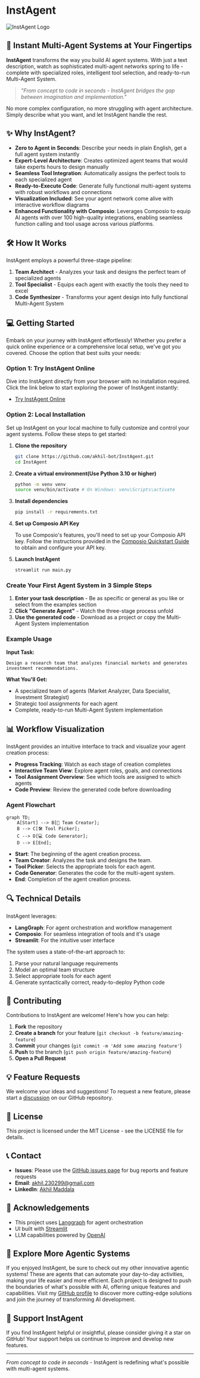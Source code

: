 # InstAgent

![InstAgent Logo](assets/InstAgent_logo.png)

## 🚀 Instant Multi-Agent Systems at Your Fingertips

**InstAgent** transforms the way you build AI agent systems. With just a text description, watch as sophisticated multi-agent networks spring to life - complete with specialized roles, intelligent tool selection, and ready-to-run Multi-Agent System.

> *"From concept to code in seconds - InstAgent bridges the gap between imagination and implementation."*

No more complex configuration, no more struggling with agent architecture. Simply describe what you want, and let InstAgent handle the rest.

## ✨ Why InstAgent?

- **Zero to Agent in Seconds**: Describe your needs in plain English, get a full agent system instantly
- **Expert-Level Architecture**: Creates optimized agent teams that would take experts hours to design manually
- **Seamless Tool Integration**: Automatically assigns the perfect tools to each specialized agent
- **Ready-to-Execute Code**: Generate fully functional multi-agent systems with robust workflows and connections
- **Visualization Included**: See your agent network come alive with interactive workflow diagrams
- **Enhanced Functionality with Composio**: Leverages Composio to equip AI agents with over 100 high-quality integrations, enabling seamless function calling and tool usage across various platforms.

## 🛠️ How It Works

InstAgent employs a powerful three-stage pipeline:

1. **Team Architect** - Analyzes your task and designs the perfect team of specialized agents
2. **Tool Specialist** - Equips each agent with exactly the tools they need to excel
3. **Code Synthesizer** - Transforms your agent design into fully functional Multi-Agent System

## 💻 Getting Started

Embark on your journey with InstAgent effortlessly! Whether you prefer a quick online experience or a comprehensive local setup, we've got you covered. Choose the option that best suits your needs:

### Option 1: Try InstAgent Online

Dive into InstAgent directly from your browser with no installation required. Click the link below to start exploring the power of InstAgent instantly:

- [Try InstAgent Online](https://instagent.streamlit.app/)

### Option 2: Local Installation

Set up InstAgent on your local machine to fully customize and control your agent systems. Follow these steps to get started:

1. **Clone the repository**
   ```bash
   git clone https://github.com/akhil-bot/InstAgent.git
   cd InstAgent
   ```

2. **Create a virtual environment(Use Python 3.10 or higher)**
   ```bash
   python -m venv venv
   source venv/bin/activate # On Windows: venv\Scripts\activate
   ```

3. **Install dependencies**
   ```bash
   pip install -r requirements.txt
   ```

4. **Set up Composio API Key**

   To use Composio's features, you'll need to set up your Composio API key. Follow the instructions provided in the <a href="https://docs.composio.dev/getting-started/quickstart" target="_blank">Composio Quickstart Guide</a> to obtain and configure your API key.

5. **Launch InstAgent**

   ```bash
   streamlit run main.py
   ```

### Create Your First Agent System in 3 Simple Steps

1. **Enter your task description** - Be as specific or general as you like or select from the examples section
2. **Click "Generate Agent"** - Watch the three-stage process unfold
3. **Use the generated code** - Download as a project or copy the Multi-Agent System implementation

### Example Usage

**Input Task:**
```
Design a research team that analyzes financial markets and generates investment recommendations.
```

**What You'll Get:**
- A specialized team of agents (Market Analyzer, Data Specialist, Investment Strategist)
- Strategic tool assignments for each agent
- Complete, ready-to-run Multi-Agent System implementation

## 📊 Workflow Visualization

InstAgent provides an intuitive interface to track and visualize your agent creation process:

- **Progress Tracking**: Watch as each stage of creation completes
- **Interactive Team View**: Explore agent roles, goals, and connections
- **Tool Assignment Overview**: See which tools are assigned to which agents
- **Code Preview**: Review the generated code before downloading

### Agent Flowchart

```mermaid
graph TD;
    A[Start] --> B[👥 Team Creator];
    B --> C[🛠️ Tool Picker];
    C --> D[💻 Code Generator];
    D --> E[End];
```

- **Start**: The beginning of the agent creation process.
- **Team Creator**: Analyzes the task and designs the team.
- **Tool Picker**: Selects the appropriate tools for each agent.
- **Code Generator**: Generates the code for the multi-agent system.
- **End**: Completion of the agent creation process.

## 🔍 Technical Details

InstAgent leverages:

- **LangGraph**: For agent orchestration and workflow management
- **Composio**: For seamless integration of tools and it's usage
- **Streamlit**: For the intuitive user interface


The system uses a state-of-the-art approach to:
1. Parse your natural language requirements
2. Model an optimal team structure
3. Select appropriate tools for each agent
4. Generate syntactically correct, ready-to-deploy Python code

## 🤝 Contributing

Contributions to InstAgent are welcome! Here's how you can help:

1. **Fork** the repository
2. **Create a branch** for your feature (`git checkout -b feature/amazing-feature`)
3. **Commit** your changes (`git commit -m 'Add some amazing feature'`)
4. **Push** to the branch (`git push origin feature/amazing-feature`)
5. **Open a Pull Request**

## 💡 Feature Requests

We welcome your ideas and suggestions! To request a new feature, please start a <a href="https://github.com/akhil-bot/InstAgent/discussions" target="_blank">discussion</a> on our GitHub repository.

## 📄 License

This project is licensed under the MIT License - see the LICENSE file for details.

## 📞 Contact

- **Issues**: Please use the <a href="https://github.com/akhil-bot/InstAgent/issues" target="_blank">GitHub issues page</a> for bug reports and feature requests
- **Email**: akhil.230299@gmail.com
- **LinkedIn**: <a href="https://www.linkedin.com/in/akhil-sainath-maddala-4b9830185/" target="_blank">Akhil Maddala</a>

## 🙏 Acknowledgements

- This project uses <a href="https://github.com/langchain-ai/langgraph" target="_blank">Langgraph</a> for agent orchestration
- UI built with <a href="https://streamlit.io/" target="_blank">Streamlit</a>
- LLM capabilities powered by <a href="https://openai.com/" target="_blank">OpenAI</a>

## 🌟 Explore More Agentic Systems

If you enjoyed InstAgent, be sure to check out my other innovative agentic systems! These are agents that can automate your day-to-day activities, making your life easier and more efficient. Each project is designed to push the boundaries of what's possible with AI, offering unique features and capabilities. Visit my <a href="https://github.com/akhil-bot" target="_blank">GitHub profile</a> to discover more cutting-edge solutions and join the journey of transforming AI development.

## 🌟 Support InstAgent

If you find InstAgent helpful or insightful, please consider giving it a star on GitHub! Your support helps us continue to improve and develop new features.

---

*From concept to code in seconds* - InstAgent is redefining what's possible with multi-agent systems.
